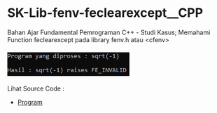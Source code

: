 # SK-Lib-fenv-feclearexcept__CPP
Bahan Ajar Fundamental Pemrograman C++ - Studi Kasus; Memahami Function feclearexcept pada library fenv.h atau &lt;cfenv><br><br>
<img src="https://github.com/RizkyKhapidsyah/SK-Lib-fenv-feclearexcept__CPP/blob/master/SK-Lib-fenv-feclearexcept__CPP/Result/001.PNG"><br><br>
Lihat Source Code : <br>
- <a href="https://github.com/RizkyKhapidsyah/SK-Lib-fenv-feclearexcept__CPP/blob/master/SK-Lib-fenv-feclearexcept__CPP/Source.cpp">Program</a>
